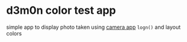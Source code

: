 # d3m0n color test app
simple app to display photo taken using [camera app](../camera) `logn()` and layout colors
